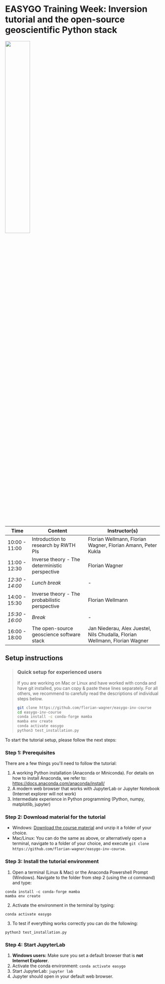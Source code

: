 # EASYGO Training Week: Inversion tutorial and the open-source geoscientific Python stack

<div width="50%">
<img src="https://easygo-itn.eu/wp-content/uploads/2021/04/logo.png" width=40%>
</div>

| **Time**      | **Content**                                      | **Instructor(s)**                                                           |
|---------------|--------------------------------------------------|-----------------------------------------------------------------------------|
| 10:00 - 11:00 | Introduction to research by RWTH PIs             | Florian Wellmann, Florian Wagner, Florian Amann, Peter Kukla                |
| 11:00 - 12:30   | Inverse theory - The deterministic perspective | Florian Wagner                                                              |
| _12:30 - 14:00_ | _Lunch break_                                  | -                                                                           |
| 14:00 - 15:30   | Inverse theory - The probabilistic perspective | Florian Wellmann                                                            |
| _15:30 - 16:00_ | _Break_                                        | -                                                                           |
| 16:00 - 18:00   | The open-source geoscience software stack      | Jan Niederau, Alex Juestel, Nils Chudalla, Florian Wellmann, Florian Wagner |

## Setup instructions

> ### Quick setup for experienced users
>
> If you are working on Mac or Linux and have worked with conda and have git installed, you can copy & paste these lines separately. For all others, we recommend to carefully read the descriptions of individual steps below.
>
> ```bash
> git clone https://github.com/florian-wagner/easygo-inv-course
> cd easygo-inv-course
> conda install -c conda-forge mamba
> mamba env create
> conda activate easygo
> python3 test_installation.py
> ```

To start the tutorial setup, please follow the next steps:

### Step 1: Prerequisites

There are a few things you'll need to follow the tutorial:

1. A working Python installation (Anaconda or Miniconda). For details on how to install Anaconda, we refer to: <https://docs.anaconda.com/anaconda/install/>
2. A modern web browser that works with JupyterLab or Jupyter Notebook (Internet explorer will not work)
3. Intermediate experience in Python programming (Python, numpy, matplotlib, jupyter)

### Step 2: Download material for the tutorial

- Windows: [Download the course material](https://github.com/florian-wagner/easygo-inv-course/archive/refs/heads/main.zip) and unzip it a folder of your choice.
- Mac/Linux: You can do the same as above, or alternatively open a terminal, navigate to a folder of your choice, and execute `git clone https://github.com/florian-wagner/easygo-inv-course`.

### Step 3: Install the tutorial environment

1. Open a terminal (Linux & Mac) or the Anaconda Powershell Prompt (Windows). Navigate to the folder from step 2 (using the `cd` command) and type:

```
conda install -c conda-forge mamba
mamba env create
```

2. Activate the environment in the terminal by typing:

```
conda activate easygo
```

3. To test if everything works correctly you can do the following:

```
python3 test_installation.py
```

### Step 4: Start JupyterLab

1. **Windows users:** Make sure you set a default browser that is **not Internet Explorer**.
2. Activate the conda environment: `conda activate easygo`
3. Start JupyterLab: `jupyter lab`
4. Jupyter should open in your default web browser.
